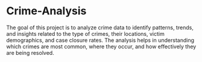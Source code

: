 # Crime-Analysis
The goal of this project is to analyze crime data to identify patterns, trends, and insights related to the type of crimes, their locations, victim demographics, and case closure rates. The analysis helps in understanding which crimes are most common, where they occur, and how effectively they are being resolved.
